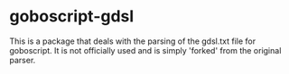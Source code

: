 # goboscript-gdsl

This is a package that deals with the parsing of the gdsl.txt file for goboscript. It is not officially used and is
simply 'forked' from the original parser.